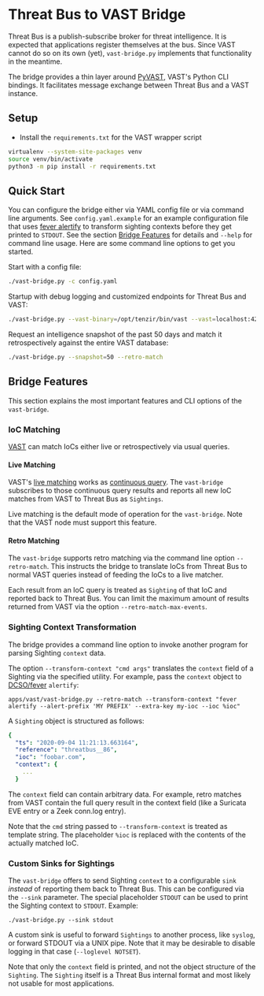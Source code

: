Threat Bus to VAST Bridge
=========================

Threat Bus is a publish-subscribe broker for threat intelligence. It is expected
that applications register themselves at the bus. Since VAST cannot do so on its
own (yet), `vast-bridge.py` implements that functionality in the meantime.

The bridge provides a thin layer around
[PyVAST](https://docs.tenzir.com/vast/python-bindings/overview), VAST's Python
CLI bindings. It facilitates message exchange between Threat Bus and a VAST
instance.

## Setup

- Install the `requirements.txt` for the VAST wrapper script

```sh
virtualenv --system-site-packages venv
source venv/bin/activate
python3 -m pip install -r requirements.txt
```

## Quick Start

You can configure the bridge either via YAML config file or via command line
arguments. See `config.yaml.example` for an example configuration file that uses
[fever alertify](https://github.com/DCSO/fever) to transform sighting contexts
before they get printed to `STDOUT`. See the section
[Bridge Features](/tenzir/threatbus/tree/master/apps/vast#bridge-features) for
details and `--help` for command line usage. Here are some command line options
to get you started.

Start with a config file:

```sh
./vast-bridge.py -c config.yaml
```

Startup with debug logging and customized endpoints for Threat Bus and VAST:

```sh
./vast-bridge.py --vast-binary=/opt/tenzir/bin/vast --vast=localhost:42000 --threatbus=localhost:13370 --loglevel=DEBUG
```

Request an intelligence snapshot of the past 50 days and match it
retrospectively against the entire VAST database:

```sh
./vast-bridge.py --snapshot=50 --retro-match
```

## Bridge Features

This section explains the most important features and CLI options of the
`vast-bridge`.

### IoC Matching

[VAST](https://github.com/tenzir/vast) can match IoCs either live or
retrospectively via usual queries.

#### Live Matching

VAST's
[live matching](https://docs.tenzir.com/vast/features/threat-intel-matching)
works as
[continuous query](https://docs.tenzir.com/vast/cli/vast/export/#documentation).
The `vast-bridge` subscribes to those continuous query results and reports all
new IoC matches from VAST to Threat Bus as `Sightings`.

Live matching is the default mode of operation for the `vast-bridge`. Note
that the VAST node must support this feature.

#### Retro Matching

The `vast-bridge` supports retro matching via the command line option
`--retro-match`. This instructs the bridge to translate IoCs from Threat Bus to
normal VAST queries instead of feeding the IoCs to a live matcher.

Each result from an IoC query is treated as `Sighting` of that IoC and reported
back to Threat Bus. You can limit the maximum amount of results returned from
VAST via the option `--retro-match-max-events`.

### Sighting Context Transformation

The bridge provides a command line option to invoke another program for parsing
Sighting `context` data.

The option `--transform-context "cmd args"` translates the `context`
field of a Sighting via the specified utility. For example, pass the `context`
object to [DCSO/fever](https://github.com/DCSO/fever) `alertify`:

```
apps/vast/vast-bridge.py --retro-match --transform-context "fever alertify --alert-prefix 'MY PREFIX' --extra-key my-ioc --ioc %ioc"
```

A `Sighting` object is structured as follows:

```yaml
{
  "ts": "2020-09-04 11:21:13.663164",
  "reference": "threatbus__86",
  "ioc": "foobar.com",
  "context": {
    ...
  }
```

The `context` field can contain arbitrary data. For example, retro matches from
VAST contain the full query result in the context field (like a Suricata EVE
entry or a Zeek conn.log entry).

Note that the `cmd` string passed to `--transform-context` is treated as
template string. The placeholder `%ioc` is replaced with the contents of the
actually matched IoC.

### Custom Sinks for Sightings

The `vast-bridge` offers to send Sighting `context` to a configurable `sink`
_instead_ of reporting them back to Threat Bus. This can be configured via the
`--sink` parameter. The special placeholder `STDOUT` can be used to print the
Sighting context to `STDOUT`. Example:

```
./vast-bridge.py --sink stdout
```

A custom sink is useful to forward `Sightings` to another process, like
`syslog`, or forward STDOUT via a UNIX pipe. Note that it may be desirable to
disable logging in that case (`--loglevel NOTSET`).

Note that only the `context` field is printed, and not the object structure of
the `Sighting`. The `Sighting` itself is a Threat Bus internal format and most
likely not usable for most applications.
